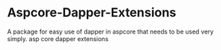 # Aspcore-Dapper-Extensions
A package for easy use of dapper in aspcore that needs to be used very simply. asp core dapper extensions
